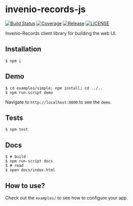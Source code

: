 # invenio-records-js

[![Build Status](https://img.shields.io/travis/inveniosoftware/invenio-records-js.svg)](https://travis-ci.org/inveniosoftware/invenio-records-js)
[![Coverage](https://img.shields.io/coveralls/inveniosoftware/invenio-records-js.svg)](https://coveralls.io/r/inveniosoftware/invenio-records-js)
[![Release](https://img.shields.io/github/tag/inveniosoftware/invenio-records-js.svg)](https://github.com/inveniosoftware/invenio-records-js/releases)
[![LICENSE](https://img.shields.io/github/license/inveniosoftware/invenio-records-js.svg)](https://github.com/inveniosoftware/invenio-records-js/blob/master/LICENSE)

Invenio-Records client library for building the web UI.

Installation
------------

    $ npm i

Demo
----

    $ cd examples/simple; npm install; cd ../..
    $ npm run-script demo

Navigate to `http://localhost:8000` to see the `demo`.

Tests
-----

    $ npm test

Docs
----

    $ # build
    $ npm run-script docs
    $ # read
    $ open docs/index.html

How to use?
-----------

Check out the `examples/` to see how to configure your app.
